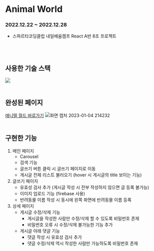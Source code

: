 # Animal World
### 2022.12.22 ~ 2022.12.28
- 스파르타코딩클럽 내일배움캠프 React A반 8조 프로젝트
<br>
<br>

## 사용한 기술 스택  
<img src="https://img.shields.io/badge/react-61DAFB?style=for-the-badge&logo=react&logoColor=black">
<br>
<br>

## 완성된 페이지
[애니멀 월드 바로가기](https://react-teamproject-gamma.vercel.app/)
![화면 캡처 2023-01-04 214232](https://user-images.githubusercontent.com/95006849/210557520-5eec202d-6f36-4af5-b832-a9a4b9ff33a1.png)
<br>
<br>

## 구현한 기능
1. 메인 페이지
    - Carousel
    - 검색 기능
    - 글쓰기 버튼 클릭 시 글쓰기 페이지로 이동
    - 게시글 전체 리스트 불러오기 (hover 시 게시글의 title 보이는 기능)
2. 글쓰기 페이지
    - 유효성 검사 추가 (게시글 작성 시 전부 작성하지 않으면 글 등록 불가능)
    - 이미지 업로드 기능 (firebase 사용)
    - 반려동물 이름 작성 시 동시에 왼쪽 화면에 반려동물 이름 등록
3. 상세 페이지
    - 게시글 수정/삭제 기능
      - 게시글을 작성한 사람만 수정/삭제 할 수 있도록 비밀번호 존재
      - 비밀번호 오류 시 수정/삭제 불가능한 기능 추가
    - 게시글 아래 댓글 기능
      - 댓글 작성 시 유효성 검사 추가
      - 댓글 수정/삭제 역시 작성한 사람만 가능하도록 비밀번호 존재
